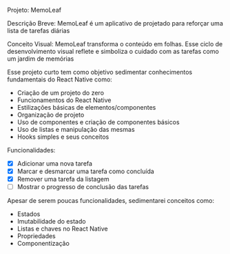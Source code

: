 Projeto: MemoLeaf

Descrição Breve:
MemoLeaf é um aplicativo de projetado para reforçar uma lista de tarefas diárias

Conceito Visual:
MemoLeaf transforma o conteúdo em folhas. Esse ciclo de desenvolvimento visual reflete e simboliza o cuidado com as tarefas como um jardim de memórias

Esse projeto curto tem como objetivo sedimentar conhecimentos fundamentais do React Native como:

- Criação de um projeto do zero
- Funcionamentos do React Native
- Estilizações básicas de elementos/componentes
- Organização de projeto
- Uso de componentes e criação de componentes básicos
- Uso de listas e manipulação das mesmas
- Hooks simples e seus conceitos

Funcionalidades:

- [x] Adicionar uma nova tarefa
- [x] Marcar e desmarcar uma tarefa como concluída
- [x] Remover uma tarefa da listagem
- [ ] Mostrar o progresso de conclusão das tarefas

Apesar de serem poucas funcionalidades, sedimentarei conceitos como:

- Estados
- Imutabilidade do estado
- Listas e chaves no React Native
- Propriedades
- Componentização